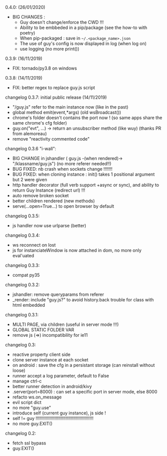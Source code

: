 0.4.0: (26/01/2020)
- BIG CHANGES : 
    - Guy doesn't change/enforce the CWD !!!
    - Ability to be embbeded in a pip/package (see the how-to with poetry)
    - When pip-packaged : save in `~/.<package_name>.json`
    - The use of guy's config is now displayed in log (when log on)
    - use logging (no more print())

0.3.9: (16/11/2019)

- FIX: tornado/py3.8 on windows

0.3.8: (14/11/2019)

- FIX: better regex to replace guy.js script

changelog 0.3.7: initial public release (14/11/2019)

- "/guy.js" refer to the main instance now (like in the past)
- global method emit(event,*args) (old wsBroadcast())
- chrome's folder doesn't contains the port now ! (so same apps share the same chrome's cfg folder)
- guy.on("evt", ...) -> return an unsubscriber method (like wuy) (thanks PR from alemoreau)
- remove "reactivity commented code"

changelog 0.3.6 "i-wall":

- BIG CHANGE in jshandler ( guy.js -(when rendered)-> "/klassname/guy.js") (no more referer needed!!)
- BUG FIXED: nb crash when sockets change !!!!!!!
- BUG FIXED: when cloning instance : init() takes 1 positional argument but 2 were given
- http handler decorator (full verb support +async or sync), and ability to return Guy Instance (redirect url) !!!
- auto remove broken socket
- better children rendered (new methods)
- serve(...open=True...) to open browser by default
    
changelog 0.3.5:

- js handler now use urlparse (better)

changelog 0.3.4:

- ws reconnect on lost
- js for instanciateWindow is now attached in dom, no more only eval'uated

changelog 0.3.3:

- compat py35

changelog 0.3.2:

- jshandler: remove queryparams from referer
- _render: include "guy.js?<name>" to avoid history.back trouble for class with html embedded

changelog 0.3.1:

- MULTI PAGE, via children (useful in server mode !!!)
- GLOBAL STATIC FOLDER VAR
- remove js (=>) incompatibility for ie11

changelog 0.3:

- reactive property client side
- clone server instance at each socket
- on android : save the cfg in a persistant storage (can reinstall without loose)
- runner accept a log parameter, default to False
- manage ctrl-c
- better runner detection in android/kivy
- .server(port=8000) : can set a specific port in server mode, else 8000
- refacto ws.on_message
- evil script dict
- no more "guy.use"
- introduce self (current guy instance), js side !
- self != guy !!!!!!!!!!!!!!!!!!!!!!!!!!!!!!!!!!!!!!!!!!!!!!
- no more guy.EXIT()

changelog 0.2:

- fetch ssl bypass
- guy.EXIT()